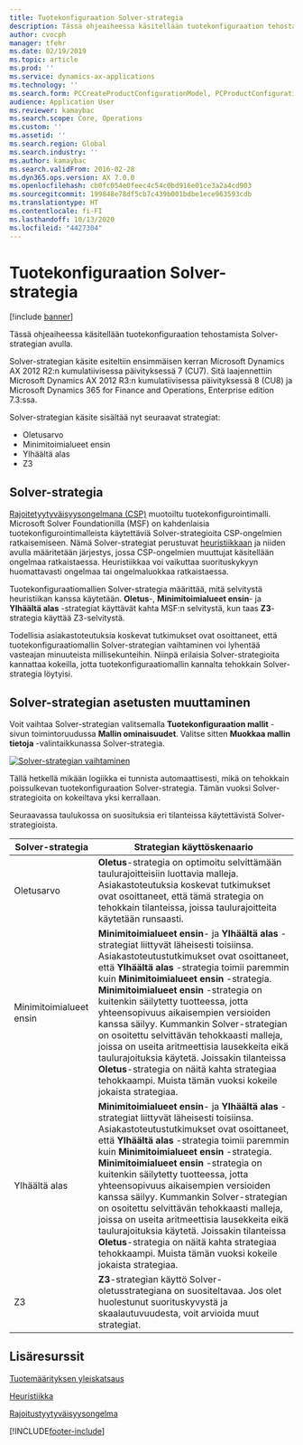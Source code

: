 ```yaml
---
title: Tuotekonfiguraation Solver-strategia
description: Tässä ohjeaiheessa käsitellään tuotekonfiguraation tehostamista Solver-strategian avulla.
author: cvocph
manager: tfehr
ms.date: 02/19/2019
ms.topic: article
ms.prod: ''
ms.service: dynamics-ax-applications
ms.technology: ''
ms.search.form: PCCreateProductConfigurationModel, PCProductConfigurationModelListPage
audience: Application User
ms.reviewer: kamaybac
ms.search.scope: Core, Operations
ms.custom: ''
ms.assetid: ''
ms.search.region: Global
ms.search.industry: ''
ms.author: kamaybac
ms.search.validFrom: 2016-02-28
ms.dyn365.ops.version: AX 7.0.0
ms.openlocfilehash: cb0fc054e0feec4c54c0bd916e01ce3a2a4cd903
ms.sourcegitcommit: 199848e78df5cb7c439b001bdbe1ece963593cdb
ms.translationtype: HT
ms.contentlocale: fi-FI
ms.lasthandoff: 10/13/2020
ms.locfileid: "4427304"
---
```

# <a name="solver-strategy-for-product-configuration"></a>Tuotekonfiguraation Solver-strategia

[!include [banner](../includes/banner.md)]

Tässä ohjeaiheessa käsitellään tuotekonfiguraation tehostamista Solver-strategian avulla.

Solver-strategian käsite esiteltiin ensimmäisen kerran Microsoft Dynamics AX 2012 R2:n kumulatiivisessa päivityksessä 7 (CU7). Sitä laajennettiin Microsoft Dynamics AX 2012 R3:n kumulatiivisessa päivityksessä 8 (CU8) ja Microsoft Dynamics 365 for Finance and Operations, Enterprise edition 7.3:ssa.

Solver-strategian käsite sisältää nyt seuraavat strategiat:

- Oletusarvo
- Minimitoimialueet ensin
- Ylhäältä alas
- Z3

## <a name="solver-strategy"></a>Solver-strategia 

[Rajoitetyytyväisyysongelmana (CSP)](http://aima.cs.berkeley.edu/2nd-ed/newchap05.pdf) muotoiltu tuotekonfigurointimalli. Microsoft Solver Foundationilla (MSF) on kahdenlaisia tuotekonfigurointimalleista käytettäviä Solver-strategioita CSP-ongelmien ratkaisemiseen. Nämä Solver-strategiat perustuvat [heuristiikkaan](https://techterms.com/definition/heuristic) ja niiden avulla määritetään järjestys, jossa CSP-ongelmien muuttujat käsitellään ongelmaa ratkaistaessa. Heuristiikkaa voi vaikuttaa suorituskykyyn huomattavasti ongelmaa tai ongelmaluokkaa ratkaistaessa.

Tuotekonfiguraatiomallien Solver-strategia määrittää, mitä selvitystä heuristiikan kanssa käytetään. **Oletus**-, **Minimitoimialueet ensin**- ja **Ylhäältä alas** -strategiat käyttävät kahta MSF:n selvitystä, kun taas **Z3**-strategia käyttää Z3-selvitystä. 

Todellisia asiakastoteutuksia koskevat tutkimukset ovat osoittaneet, että tuotekonfiguraatiomallin Solver-strategian vaihtaminen voi lyhentää vasteajan minuuteista millisekunteihin. Niinpä erilaisia Solver-strategioita kannattaa kokeilla, jotta tuotekonfiguraatiomallin kannalta tehokkain Solver-strategia löytyisi.

## <a name="change-the-settings-for-the-solver-strategy"></a>Solver-strategian asetusten muuttaminen

Voit vaihtaa Solver-strategian valitsemalla **Tuotekonfiguraation mallit** -sivun toimintoruudussa **Mallin ominaisuudet**. Valitse sitten **Muokkaa mallin tietoja** -valintaikkunassa Solver-strategia.

[![Solver-strategian vaihtaminen](./media/solver-strategy.png)](./media/solver-strategy.png)

Tällä hetkellä mikään logiikka ei tunnista automaattisesti, mikä on tehokkain poissulkevan tuotekonfiguraation Solver-strategia. Tämän vuoksi Solver-strategioita on kokeiltava yksi kerrallaan.

Seuraavassa taulukossa on suosituksia eri tilanteissa käytettävistä Solver-strategioista.

| Solver-strategia      | Strategian käyttöskenaario |
|----------------------|-----------------------------------|
| Oletusarvo              | **Oletus**-strategia on optimoitu selvittämään taulurajoitteisiin luottavia malleja. Asiakastoteutuksia koskevat tutkimukset ovat osoittaneet, että tämä strategia on tehokkain tilanteissa, joissa taulurajoitteita käytetään runsaasti. |
| Minimitoimialueet ensin | **Minimitoimialueet ensin**- ja **Ylhäältä alas** -strategiat liittyvät läheisesti toisiinsa. Asiakastoteutustutkimukset ovat osoittaneet, että **Ylhäältä alas** -strategia toimii paremmin kuin **Minimitoimialueet ensin** -strategia. **Minimitoimialueet ensin** -strategia on kuitenkin säilytetty tuotteessa, jotta yhteensopivuus aikaisempien versioiden kanssa säilyy. Kummankin Solver-strategian on osoitettu selvittävän tehokkaasti malleja, joissa on useita aritmeettisia lausekkeita eikä taulurajoituksia käytetä. Joissakin tilanteissa **Oletus**-strategia on näitä kahta strategiaa tehokkaampi. Muista tämän vuoksi kokeile jokaista strategiaa. |
| Ylhäältä alas             | **Minimitoimialueet ensin**- ja **Ylhäältä alas** -strategiat liittyvät läheisesti toisiinsa. Asiakastoteutustutkimukset ovat osoittaneet, että **Ylhäältä alas** -strategia toimii paremmin kuin **Minimitoimialueet ensin** -strategia. **Minimitoimialueet ensin** -strategia on kuitenkin säilytetty tuotteessa, jotta yhteensopivuus aikaisempien versioiden kanssa säilyy. Kummankin Solver-strategian on osoitettu selvittävän tehokkaasti malleja, joissa on useita aritmeettisia lausekkeita eikä taulurajoituksia käytetä. Joissakin tilanteissa **Oletus**-strategia on näitä kahta strategiaa tehokkaampi. Muista tämän vuoksi kokeile jokaista strategiaa. |
| Z3                   | **Z3**-strategian käyttö Solver-oletusstrategiana on suositeltavaa. Jos olet huolestunut suorituskyvystä ja skaalautuvuudesta, voit arvioida muut strategiat. |

## <a name="additional-resources"></a>Lisäresurssit

[Tuotemäärityksen yleiskatsaus](build-product-configuration-model.md)

[Heuristiikka](https://techterms.com/definition/heuristic)

[Rajoitustyytyväisyysongelma](http://aima.cs.berkeley.edu/2nd-ed/newchap05.pdf)


[!INCLUDE[footer-include](../../includes/footer-banner.md)]